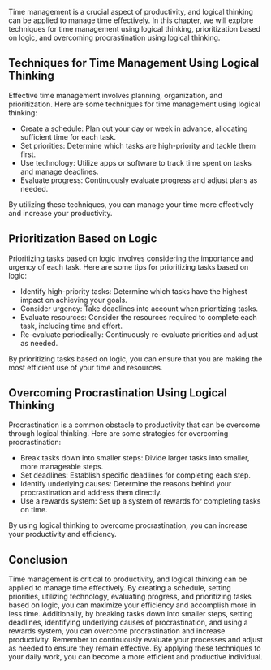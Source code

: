 
Time management is a crucial aspect of productivity, and logical thinking can be applied to manage time effectively. In this chapter, we will explore techniques for time management using logical thinking, prioritization based on logic, and overcoming procrastination using logical thinking.

Techniques for Time Management Using Logical Thinking
-----------------------------------------------------

Effective time management involves planning, organization, and prioritization. Here are some techniques for time management using logical thinking:

* Create a schedule: Plan out your day or week in advance, allocating sufficient time for each task.
* Set priorities: Determine which tasks are high-priority and tackle them first.
* Use technology: Utilize apps or software to track time spent on tasks and manage deadlines.
* Evaluate progress: Continuously evaluate progress and adjust plans as needed.

By utilizing these techniques, you can manage your time more effectively and increase your productivity.

Prioritization Based on Logic
-----------------------------

Prioritizing tasks based on logic involves considering the importance and urgency of each task. Here are some tips for prioritizing tasks based on logic:

* Identify high-priority tasks: Determine which tasks have the highest impact on achieving your goals.
* Consider urgency: Take deadlines into account when prioritizing tasks.
* Evaluate resources: Consider the resources required to complete each task, including time and effort.
* Re-evaluate periodically: Continuously re-evaluate priorities and adjust as needed.

By prioritizing tasks based on logic, you can ensure that you are making the most efficient use of your time and resources.

Overcoming Procrastination Using Logical Thinking
-------------------------------------------------

Procrastination is a common obstacle to productivity that can be overcome through logical thinking. Here are some strategies for overcoming procrastination:

* Break tasks down into smaller steps: Divide larger tasks into smaller, more manageable steps.
* Set deadlines: Establish specific deadlines for completing each step.
* Identify underlying causes: Determine the reasons behind your procrastination and address them directly.
* Use a rewards system: Set up a system of rewards for completing tasks on time.

By using logical thinking to overcome procrastination, you can increase your productivity and efficiency.

Conclusion
----------

Time management is critical to productivity, and logical thinking can be applied to manage time effectively. By creating a schedule, setting priorities, utilizing technology, evaluating progress, and prioritizing tasks based on logic, you can maximize your efficiency and accomplish more in less time. Additionally, by breaking tasks down into smaller steps, setting deadlines, identifying underlying causes of procrastination, and using a rewards system, you can overcome procrastination and increase productivity. Remember to continuously evaluate your processes and adjust as needed to ensure they remain effective. By applying these techniques to your daily work, you can become a more efficient and productive individual.
